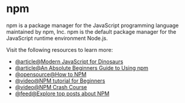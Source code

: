 # npm

npm is a package manager for the JavaScript programming language maintained by npm, Inc. npm is the default package manager for the JavaScript runtime environment Node.js.

Visit the following resources to learn more:

- [@article@Modern JavaScript for Dinosaurs](https://peterxjang.com/blog/modern-javascript-explained-for-dinosaurs.html)
- [@article@An Absolute Beginners Guide to Using npm](https://nodesource.com/blog/an-absolute-beginners-guide-to-using-npm/)
- [@opensource@How to NPM](https://github.com/workshopper/how-to-npm)
- [@video@NPM tutorial for Beginners](https://www.youtube.com/watch?v=2V1UUhBJ62Y)
- [@video@NPM Crash Course](https://www.youtube.com/watch?v=jHDhaSSKmB0)
- [@feed@Explore top posts about NPM](https://app.daily.dev/tags/npm?ref=roadmapsh)
